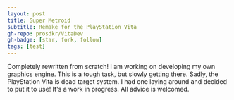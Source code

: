 ```yaml
---
layout: post
title: Super Metroid
subtitle: Remake for the PlayStation Vita
gh-repo: prosdkr/VitaDev
gh-badge: [star, fork, follow]
tags: [test]
---
```

Completely rewritten from scratch! I am working on developing my own graphics engine. This is a tough task, but slowly getting there. Sadly, the PlayStation Vita is dead target system. I had one laying around and decided to put it to use! It's a work in progress. All advice is welcomed.
